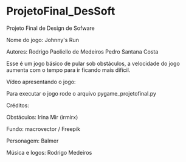 # ProjetoFinal_DesSoft

Projeto Final de Design de Sofware

Nome do jogo:
Johnny's Run

Autores:
Rodrigo Paoliello de Medeiros
Pedro Santana Costa

Esse é um jogo básico de pular sob obstáculos, a velocidade do jogo aumenta com o tempo para ir ficando mais difícil.

Vídeo apresentando o jogo:


Para executar o jogo rode o arquivo pygame_projetofinal.py


Créditos:

Obstáculos: Irina Mir (irmirx)

Fundo: macrovector / Freepik

Personagem: Balmer

Música e logos: Rodrigo Medeiros